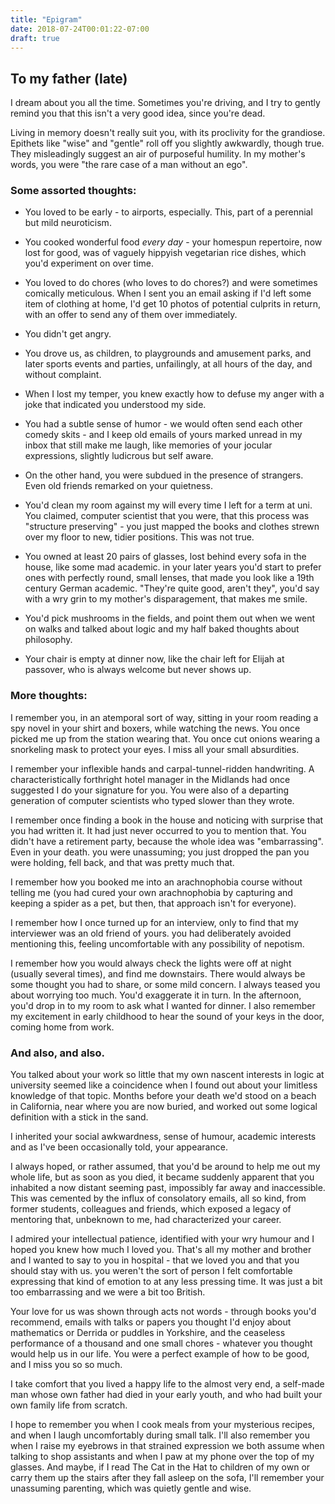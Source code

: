 ```yaml
---
title: "Epigram"
date: 2018-07-24T00:01:22-07:00
draft: true
---
```


## To my father (late)

I dream about you all the time. Sometimes you're driving, and I try to gently remind you that this isn't a very good idea, since you're dead.

Living in memory doesn't really suit you, with its proclivity for the grandiose. Epithets like "wise" and "gentle" roll off you slightly awkwardly, though true. They misleadingly suggest an air of purposeful humility. In my mother's words, you were "the rare case of a man without an ego".

### Some assorted thoughts:

* You loved to be early - to airports, especially. This, part of a perennial but mild neuroticism.

* You cooked wonderful food *every day* - your homespun repertoire, now lost for good, was of vaguely hippyish vegetarian rice dishes, which you'd experiment on over time.

* You loved to do chores (who loves to do chores?) and were sometimes comically meticulous. When I sent you an email asking if I'd left some item of clothing at home, I'd get 10 photos of potential culprits in return, with an offer to send any of them over immediately.

* You didn't get angry.

* You drove us, as children, to playgrounds and amusement parks, and later sports events and parties, unfailingly, at all hours of the day, and without complaint.

* When I lost my temper, you knew exactly how to defuse my anger with a joke that indicated you understood my side.

* You had a subtle sense of humor - we would often send each other comedy skits - and I keep old emails of yours marked unread in my inbox that still make me laugh, like memories of your jocular expressions, slightly ludicrous but self aware.

* On the other hand, you were subdued in the presence of strangers. Even old friends remarked on your quietness.

* You'd clean my room against my will every time I left for a term at uni. You claimed, computer scientist that you were, that this process was "structure preserving" - you just mapped the books and clothes strewn over my floor to new, tidier positions. This was not true.

* You owned at least 20 pairs of glasses, lost behind every sofa in the house, like some mad academic. in your later years you'd start to prefer ones with perfectly round, small lenses, that made you look like a 19th century German academic. "They're quite good, aren't they", you'd say with a wry grin to my mother's disparagement, that makes me smile.

* You'd pick mushrooms in the fields, and point them out when we went on walks and talked about logic and my half baked thoughts about philosophy.

* Your chair is empty at dinner now, like the chair left for Elijah at passover, who is always welcome but never shows up.



### More thoughts:

I remember you, in an atemporal sort of way, sitting in your room reading a spy novel in your shirt and boxers, while watching the news. You once picked me up from the station wearing that. You once cut onions wearing a snorkeling mask to protect your eyes. I miss all your small absurdities.

I remember your inflexible hands and carpal-tunnel-ridden handwriting. A characteristically forthright hotel manager in the Midlands had once suggested I do your signature for you. You were also of a departing generation of computer scientists who typed slower than they wrote.

I remember once finding a book in the house and noticing with surprise that you had written it. It had just never occurred to you to mention that. You didn't have a retirement party, because the whole idea was "embarrassing". Even in your death. you were unassuming; you just dropped the pan you were holding, fell back, and that was pretty much that.

I remember how you booked me into an arachnophobia course without telling me (you had cured your own arachnophobia by capturing and keeping a spider as a pet, but then, that approach isn't for everyone).

I remember how I once turned up for an interview, only to find that my interviewer was an old friend of yours. you had deliberately avoided mentioning this, feeling uncomfortable with any possibility of nepotism.

I remember how you would always check the lights were off at night (usually several times), and find me downstairs. There would always be some thought you had to share, or some mild concern. I always teased you about worrying too much. You'd exaggerate it in turn. In the afternoon, you'd drop in to my room to ask what I wanted for dinner. I also remember my excitement in early childhood to hear the sound of your keys in the door, coming home from work.

### And also, and also.

You talked about your work so little that my own nascent interests in logic at university seemed like a coincidence when I found out about your limitless knowledge of that topic. Months before your death we'd stood on a beach in California, near where you are now buried, and worked out some logical definition with a stick in the sand.

I inherited your social awkwardness, sense of humour, academic interests and as I've been occasionally told, your appearance.


I always hoped, or rather assumed, that you'd be around to help me out my whole life, but as soon as you died, it became suddenly apparent that you inhabited a now distant seeming past, impossibly far away and inaccessible. This was cemented by the influx of consolatory emails, all so kind, from former students, colleagues and friends, which exposed a legacy of mentoring that, unbeknown to me, had characterized your career.

I admired your intellectual patience, identified with your wry humour and I hoped you knew how much I loved you. That's all my mother and brother and I wanted to say to you in hospital - that we loved you and that you should stay with us. you weren't the sort of person I felt comfortable expressing that kind of emotion to at any less pressing time. It was just a bit too embarrassing and we were a bit too British.

Your love for us was shown through acts not words - through books you'd recommend, emails with talks or papers you thought I'd enjoy about mathematics or Derrida or puddles in Yorkshire, and the ceaseless performance of a thousand and one small chores  - whatever you thought would help us in our life. You were a perfect example of how to be good, and I miss you so so much.

I take comfort that you lived a happy life to the almost very end, a self-made man whose own father had died in your early youth, and who had built your own family life from scratch.

I hope to remember you when I cook meals from your mysterious recipes, and when I laugh uncomfortably during small talk. I'll also remember you when I raise my eyebrows in that strained expression we both assume when talking to shop assistants and when I paw at my phone over the top of my glasses. And maybe, if I read The Cat in the Hat to children of my own or carry them up the stairs after they fall asleep on the sofa, I'll remember your unassuming parenting, which was quietly gentle and wise.
